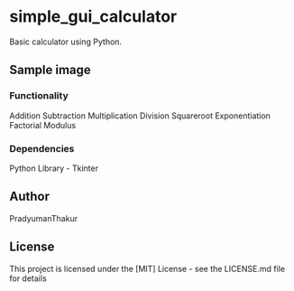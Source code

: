 # simple_gui_calculator

Basic calculator using Python.

## Sample image


###  Functionality

Addition
Subtraction
Multiplication
Division
Squareroot
Exponentiation
Factorial
Modulus

### Dependencies

Python Library - Tkinter

## Author

PradyumanThakur

## License

This project is licensed under the [MIT] License - see the LICENSE.md file for details